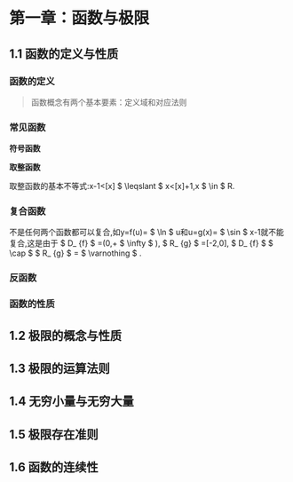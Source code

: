 # 第一章：函数与极限

## 1.1 函数的定义与性质

### 函数的定义

> 函数概念有两个基本要素：定义域和对应法则

### 常见函数

**符号函数**



**取整函数**

取整函数的基本不等式:x-1<[x] $ \leqslant $ x<[x]+1,x $ \in $ R.

### 复合函数

不是任何两个函数都可以复合,如y=f(u)= $ \ln $ u和u=g(x)= $ \sin $ x-1就不能复合,这是由于 $ D_ {f} $ =(0,+ $ \infty $ ), $ R_ {g} $ =[-2,0], $ D_ {f} $ $ \cap $ $ R_ {g} $ = $ \varnothing $ .

### 反函数

### 函数的性质



## 1.2 极限的概念与性质



## 1.3 极限的运算法则



## 1.4 无穷小量与无穷大量



## 1.5 极限存在准则



## 1.6 函数的连续性

